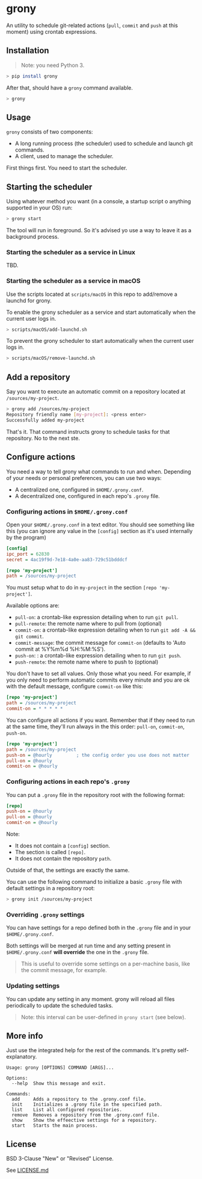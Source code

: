# grony

An utility to schedule git-related actions (`pull`, `commit` and `push` at this moment) using crontab expressions.

## Installation

> Note: you need Python 3.

```sh
> pip install grony
```

After that, should have a `grony` command available.

```sh
> grony
```

## Usage

`grony` consists of two components:

- A long running process (the scheduler) used to schedule and launch git commands.
- A client, used to manage the scheduler.

First things first. You need to start the scheduler.

## Starting the scheduler

Using whatever method you want (in a console, a startup script o anything supported in your OS) run:

```sh
> grony start
```

The tool will run in foreground. So it's advised yo use a way to leave it as a background process.

### Starting the scheduler as a service in Linux

TBD.

### Starting the scheduler as a service in macOS

Use the scripts located at `scripts/macOS` in this repo to add/remove a launchd for grony.

To enable the grony scheduler as a service and start automatically when the current user logs in.

```sh
> scripts/macOS/add-launchd.sh
```

To prevent the grony scheduler to start automatically when the current user logs in.

```sh
> scripts/macOS/remove-launchd.sh
```

## Add a repository

Say you want to execute an automatic commit on a repository located at `/sources/my-project`.

```sh
> grony add /sources/my-project
Repository friendly name [my-project]: <press enter>
Successfully added my-project
```

That's it. That command instructs grony to schedule tasks for that repository. No to the next ste.

## Configure actions

You need a way to tell grony what commands to run and when. Depending of your needs or personal preferences, you can use two ways:

- A centralized one, configured in `$HOME/.grony.conf`.
- A decentralized one, configured in each repo's `.grony` file.

### Configuring actions in `$HOME/.grony.conf`

Open your `$HOME/.grony.conf` in a text editor. You should see something like this (you can ignore any value in the `[config]` section as it's used internally by the program)

```ini
[config]
ipc_port = 62830
secret = 4ac19f9d-7e18-4a0e-aa83-729c51bdddcf

[repo 'my-project']
path = /sources/my-project
```

You must setup what to do in `my-project` in the section `[repo 'my-project']`.

Available options are:

- `pull-on`: a crontab-like expression detailing when to run `git pull`.
- `pull-remote`: the remote name where to pull from (optional)
- `commit-on`: a crontab-like expression detailing when to run `git add -A && git commit`.
- `commit-message`: the commit message for `commit-on` (defaults to 'Auto commit at %Y%m%d %H:%M:%S').
- `push-on`: : a crontab-like expression detailing when to run `git push`.
- `push-remote`: the remote name where to push to (optional)

You don't have to set all values. Only those what you need. For example, if you only need to perform automatic commits every minute and you are ok with the default message, configure `commit-on` like this:

```ini
[repo 'my-project']
path = /sources/my-project
commit-on = * * * * *
```

You can configure all actions if you want. Remember that if they need to run at the same time, they'll run always in the this order: `pull-on`, `commit-on`, `push-on`.

```ini
[repo 'my-project']
path = /sources/my-project
push-on = @hourly         ; the config order you use does not matter
pull-on = @hourly
commit-on = @hourly
```

### Configuring actions in each repo's `.grony`

You can put a `.grony` file in the repository root with the following format:

```ini
[repo]
push-on = @hourly
pull-on = @hourly
commit-on = @hourly
```

Note:

- It does not contain a `[config]` section.
- The section is called `[repo]`.
- It does not contain the repository `path`.

Outside of that, the settings are exactly the same.

You can use the following command to initialize a basic `.grony` file with default settings in a repository root:

```sh
> grony init /sources/my-project
```

### Overriding `.grony` settings

You can have settings for a repo defined both in the `.grony` file and in your `$HOME/.grony.conf`.

Both settings will be merged at run time and any setting present in `$HOME/.grony.conf` **will override** the one in the `.grony` file.

> This is useful to override some settings on a per-machine basis, like the commit message, for example.

### Updating settings

You can update any setting in any moment. grony will reload all files periodically to update the scheduled tasks.

> Note: this interval can be user-defined in `grony start` (see below).

## More info

Just use the integrated help for the rest of the commands. It's pretty self-explanatory.

```
Usage: grony [OPTIONS] COMMAND [ARGS]...

Options:
  --help  Show this message and exit.

Commands:
  add     Adds a repository to the .grony.conf file.
  init    Initializes a .grony file in the specified path.
  list    List all configured repositories.
  remove  Removes a repository from the .grony.conf file.
  show    Show the effeective settings for a repository.
  start   Starts the main process.
```

## License

BSD 3-Clause "New" or "Revised" License.

See [LICENSE.md](LICENSE.md)
